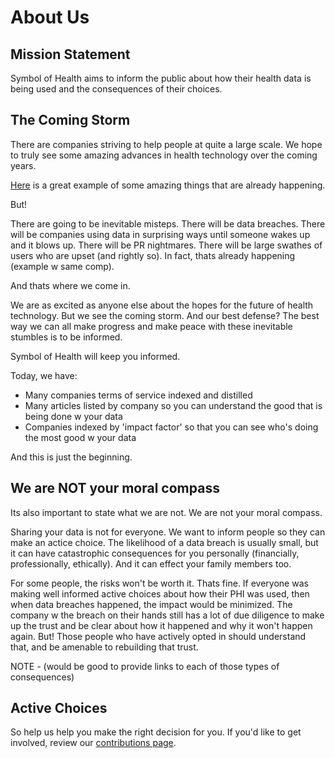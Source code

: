 # About Us

## Mission Statement

Symbol of Health aims to inform the public about how their health data is being used and the consequences of their choices.

## The Coming Storm

There are companies striving to help people at quite a large scale. We hope to truly see some amazing advances in health technology over the coming years.

[Here](blank) is a great example of some amazing things that are already happening.

But!

There are going to be inevitable misteps. There will be data breaches. There will be companies using data in surprising ways until someone wakes up and it blows up. There will be PR nightmares. There will be large swathes of users who are upset (and rightly so). In fact, thats already happening (example w same comp).

And thats where we come in.

We are as excited as anyone else about the hopes for the future of health technology. But we see the coming storm. And our best defense? The best way we can all make progress and make peace with these inevitable stumbles is to be informed.

Symbol of Health will keep you informed.

Today, we have:

- Many companies terms of service indexed and distilled
- Many articles listed by company so you can understand the good that is being done w your data
- Companies indexed by 'impact factor' so that you can see who's doing the most good w your data

And this is just the beginning.

## We are NOT your moral compass

Its also important to state what we are not. We are not your moral compass.

Sharing your data is not for everyone. We want to inform people so they can make an actice choice. The likelihood of a data breach is usually small, but it can have catastrophic consequences for you personally (financially, professionally, ethically). And it can effect your family members too.

For some people, the risks won't be worth it. Thats fine. If everyone was making well informed active choices about how their PHI was used, then when data breaches happened, the impact would be minimized. The company w the breach on their hands still has a lot of due diligence to make up the trust and be clear about how it happened and why it won't happen again. But! Those people who have actively opted in should understand that, and be amenable to rebuilding that trust.

NOTE - (would be good to provide links to each of those types of consequences)

## Active Choices

So help us help you make the right decision for you. If you'd like to get involved, review our [contributions page](/contributions/new).



